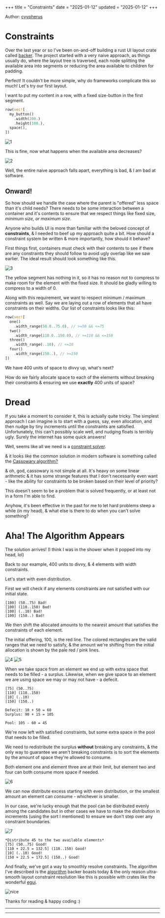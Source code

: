 +++
title = "Constraints"
date = "2025-01-12"
updated = "2025-01-12"
+++

Author: [cyypherus](https://github.com/cyypherus)

# Constraints

Over the last year or so I've been on-and-off building a rust UI layout crate called [backer](https://github.com/cyypherus/backer). The project started with a very naive approach, as things usually do, where the layout tree is traversed, each node splitting the available area into segments or reducing the area available to children for padding.

Perfect! It couldn't be more simple, why do frameworks complicate this so much! Let's try our first layout.

I want to put my content in a row, with a fixed size-button in the first segment.

```rust
row(vec![
  my_button()
    .width(200.)
    .height(100.),
  space(),
])
```

![1](1.png)

This is fine, now what happens when the available area decreases?

![2](2.png)

Well, the entire naive approach falls apart, everything is bad, & I am bad at software.

## Onward!

So how should we handle the case where the parent is "offered" less space than it's child needs? There needs to be some interaction between a container and it's contents to ensure that we respect things like fixed size, *minimum size, or maximum size*.

Anyone who builds UI is more than familiar with the beloved concept of **constraints**, & I needed to beef up my approach quite a bit. How should a constraint system be written & more importantly, how should it behave?

First things first, containers must check with their contents to see if there are any constraints they should follow to avoid ugly overlap like we saw earlier. The ideal result should look something like this.

![3](3.png)

The yellow segment has nothing in it, so it has no reason not to compress to make room for the element with the fixed size. It should be gladly willing to compress to a width of 0.

Along with this requirement, we want to respect minimum / maximum constraints as well. Say we are laying out a row of elements that all have constraints on their widths. Our list of constraints looks like this:


```rust
row(vec![
  one()
    .width_range(50.0..75.0), // >=50 && <=75
  two()
    .width_range(110.0..150.0), // >=110 && <=150
  three()
    .width_range(..10), // <=10
  four()
    .width_range(150..), // >=150
])
```

We have 400 units of space to divvy up, what's next? 

How do we fairly allocate space to each of the elements without breaking their constraints & ensuring we use **exactly** 400 units of space?

# Dread

If you take a moment to consider it, this is actually quite tricky. The simplest approach I can imagine is to start with a guess, say, even allocation, and then nudge by tiny increments until the constraints are satisfied. Unfortunately, this can't possibly scale well, and nudging floats is terribly ugly. Surely the internet has some quick answers!

Well, seems like all we need is a [constraint solver](https://en.wikipedia.org/wiki/Constraint_satisfaction_problem). 

& it looks like the common solution in modern software is something called the [Cassowary algorithm?](https://en.wikipedia.org/wiki/Cassowary_(software))

& oh, god, cassowary is not simple at all. It's heavy on some linear arithmetic & it has some strange features that I don't necessarily even want - like the ability for constraints to be broken based on their level of priority?

This doesn't seem to be a problem that is solved frequently, or at least not in a form I'm able to find.

Anyhow, it's been effective in the past for me to let hard problems steep a while (in my head), & what else is there to do when you can't solve something?

# Aha! The Algorithm Appears

The solution arrives! (I think I was in the shower when it popped into my head, lol)

Back to our example, 400 units to divvy, & 4 elements with width constraints.

Let's start with even distribution.

First we will check if any elements constraints are not satisfied with our initial state. 

```
[100] (50..75) Bad!
[100] (110..150) Bad!
[100] (..10) Bad!
[100] (150..) Bad!
```

We then shift the allocated amounts to the nearest amount that satisfies the constraints of each element.

The initial offering, 100, is the red line. The colored rectangles are the valid ranges that we need to satisfy, & the amount we're shifting from the initial allocation is shown by the pale red / pink lines.

![4](4.png)
![5](5.png)

When we take space from an element we end up with extra space that needs to be filled - a surplus. 
Likewise, when we give space to an element we are using space we may or may not have - a defecit.

```
[75] (50..75) 
[110] (110..150)
[10] (..10) 
[150] (150..)

Defecit: 10 + 50 = 60
Surplus: 90 + 15 = 105

Pool: 105 - 60 = 45
```

We're now left with satisfied constraints, but some extra space in the pool that needs to be filled.

We need to redistribute the surplus **without** breaking any constraints, & the only way to guarantee we aren't breaking constraints is to sort the elements by the amount of space they're allowed to consume.

Both element one and element three are at their limit, but element two and four can both consume more space if needed.

![6](6.png)

We can now distribute excess starting with even distribution, or the smallest amount an element can consume - whichever is smaller. 

In our case, we're lucky enough that the pool can be distributed evenly among the candidates but in other cases we have to make the distribution in increments (using the sort I mentioned) to ensure we don't step over any constraint boundaries.

![7](7.png)

```
*Distribute 45 to the two available elements*
[75] (50..75) Good!
[110 + 22.5 = 132.5] (110..150) Good!
[10] (..10) Good!
[150 + 22.5 = 172.5] (150..) Good!
```

And finally, we've got a way to smoothly resolve constraints. The algorithm I've described is the [algorithm](https://github.com/cyypherus/backer/blob/0.11.1/src/layout.rs#L428) backer boasts today & the only reason ultra-smooth layout constraint resolution like this is possible with crates like the wonderful [egui](https://github.com/emilk/egui).

![nice](nice.gif)

Thanks for reading & happy coding :)

****
****
